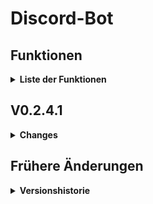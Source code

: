 # Discord-Bot

## Funktionen
<details>
  <summary><b>Liste der Funktionen</b></summary>

  /commands
  - /initiate_agnai_chat
    - initialisiert den Chat mit einem guten KI-Chat Modell. Hier wird angegeben, wie der Chat auf Nachrichten reagieren soll, wenn also z.B. 'You will constantly curse' angegeben wird, wird der Chat diesen Anforderungen folgen.
    - Nach dem Initialisieren, kann in dem Channel chat-with-bot mit dem geschrieben werden. Es muss kein Command mehr eingegeben werden.
    - Der Chat ist bislang nur bis zum Restart des Bots consistent, d.h. dass der Chat nach dem Neustart wieder initialisiert werden muss.
  - /submit_idea
    - Hier kann eine Idee für die Entwicklung des Bots eingegeben werden, die dann in einem Google Document gespeichert wird.
  - /generate_picture
    - pos_prompt: Hier wird das angegeben, wie das Bild aussehen soll, z.B. 'photorealistic picture of man with a beer in hand'
    - neg_prompt: Hier wird angegeben, was nicht vorhanden sein soll, z.B. 'drawn, unrealistic, low quality'
    - Das Modell ist nicht sonderlich gut, deshalb sehen Bilder gerne etwas kacke aus. Zudem funktioniert es auf englisch am besten.
  - /chat
    - Chat mit KI, wird aber vermutlich entfernt, da /initiate_agnai_chat deutlich besser ist
  - /kacken
    - kacken
  - /roadmap
    - Schickt einen Link, der die Roadmap anzeigt. Also was geplant, was in Arbeit und was fertig ist.

  Funktionen
  - Jede Änderung, die am Bot vorgenommen wird, wird im Channel bot-versionen angezeigt
</details>

## V0.2.4.1
<details>
  <summary><b>Changes</b></summary>

  Frontend
  - Command /bot_version gegen /roadmap getauscht
  - Chat hat jetzt DEUTLICH bessere KI
    
  Backend
  - Discord ids in .env ausgelagert
  - dotenv_loader erstellt, um Laden der .env Konstanten zu erleichtern
</details>


## Frühere Änderungen

<details>
  <summary><b>Versionshistorie</b></summary>

  ## V0.2.4
  <details>
    <summary><b>Changes</b></summary>
    
    Frontend
    - KI-Chat muss jetzt mit /initiate_agnai_chat im Channel chat-with-bot initialisiert werden.
    - Beim Initialisieren kann ein system_prompt angegeben werden, was den Chat beeinflusst. Komischer Weise hat er Probleme mit Mütter beleidigen, nicht aber mit Dirty-Talk...
  </details>

  ## V0.2.3
  <details>
    <summary><b>Changes</b></summary>
    
    Frontend
    - Bot antwortet nun in Channel 'chat-with-bot', es muss kein Command eingegeben werden, damit er antwortet.

    Backend
    - command_loader.py effizienter gemacht.
    - Bugs beim Laden der Commands und Events behoben, welcher es verhindert hat, dass neue Commands angezeigt werden.
    - on_ready.py entfernt
  </details>

  ## V0.2.2
  <details>
    <summary><b>Changes</b></summary>
    
    Frontend
    - Text To Image hinzugefügt. Es kann einmal ein Prompt eingegeben werden und optional ein negativ Prompt.
  </details>

  ## V0.2.1
  <details>
    <summary><b>Changes</b></summary>
    
    Frontend
    - system_prompt zum ChatBot hinzugefügt, funktioniert aber nicht so gut
  </details>


  ## V0.2.0
  <details>
    <summary><b>Changes</b></summary>
  
    Frontend
    - Chatbot hinzugefügt (/chat). Ist eine richtige KI, antwortet also auf alles.
  </details>


  ## V0.1.6
  <details>
    <summary><b>Changes</b></summary>
    
    Frontend
    - on_member_online_event hinzugefügt, was eine Nachricht sendet, wenn ein Mitglied on kommt

    Backend
    - Code modularer gemacht
  </details>

  ## V0.1.5.1
  <details>
    <summary><b>Changes</b></summary>
    
    Backend
    - Code neu organisiert
  </details>


  ## V0.1.5
  <details>
    <summary><b>Changes</b></summary>
    
    Frontend
    - Kleiner Bug-Fix, bei dem Schnauze! immer ausgelöst wurde
    - Command /submit_idea hinzugefügt, um Ideen in ein docs zu schreiben
    
    Backend
    - Utils Folder hinzugefügt
    - command_loader.py erstellt, um Code modularer zu machen
  </details>
  
  ## V0.1.4
  <details>
    <summary><b>Changes</b></summary>
    
    Frontend
    - Webhook für Updates hinzugefügt
    - Kleiner Bug-Fix
  </details>
  
  ## V0.1.3
  <details>
    <summary><b>Changes</b></summary>
    
    Backend
    - .env hinzugefügt, um Token geheim zu halten
  </details>
  
  
  ## V0.1.2
  <details>
    <summary><b>Changes</b></summary>
    
    Frontend
    - Kacken Command hinzugefügt
    - Schnauze!
    
    Backend
    - README formatiert
  </details>
  
  ## V0.1.1
  <details>
    <summary><b>Changes</b></summary>
    
    Backend
    - Kleiner Bug-Fix
  </details>
  
  ## V0.1
  <details>
    <summary><b>Changes</b></summary>
    
    ### Frontend
    - erster Slash-Command hinzugefügt
    
    ### Backend
    - Bot läuft
    - Code aufgeräumt
    - README.md aktualisiert
  </details>
</details>
